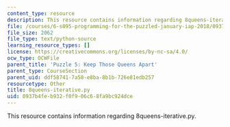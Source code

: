 ```yaml
---
content_type: resource
description: This resource contains information regarding 8queens-iterative.py.
file: /courses/6-s095-programming-for-the-puzzled-january-iap-2018/0937b4feb932f0f906c68fa9bc924dce_8queens-iterative.py
file_size: 2062
file_type: text/python-source
learning_resource_types: []
license: https://creativecommons.org/licenses/by-nc-sa/4.0/
ocw_type: OCWFile
parent_title: 'Puzzle 5: Keep Those Queens Apart'
parent_type: CourseSection
parent_uid: ddf58741-7a58-e8ba-8b1b-726e81edb257
resourcetype: Other
title: 8queens-iterative.py
uid: 0937b4fe-b932-f0f9-06c6-8fa9bc924dce
---
```

This resource contains information regarding 8queens-iterative.py.